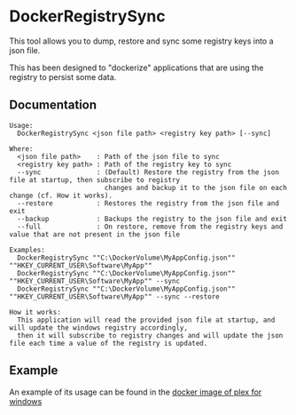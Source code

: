 # DockerRegistrySync

This tool allows you to dump, restore and sync some registry keys into a json file.

This has been designed to "dockerize" applications that are using the registry to persist some data.

## Documentation
```
Usage: 
  DockerRegistrySync <json file path> <registry key path> [--sync]

Where:
  <json file path>    : Path of the json file to sync
  <registry key path> : Path of the registry key to sync
  --sync              : (Default) Restore the registry from the json file at startup, then subscribe to registry
                        changes and backup it to the json file on each change (cf. How it works).
  --restore           : Restores the registry from the json file and exit
  --backup            : Backups the registry to the json file and exit
  --full              : On restore, remove from the registry keys and value that are not present in the json file

Examples:
  DockerRegistrySync ""C:\DockerVolume\MyAppConfig.json"" ""HKEY_CURRENT_USER\Software\MyApp""
  DockerRegistrySync ""C:\DockerVolume\MyAppConfig.json"" ""HKEY_CURRENT_USER\Software\MyApp"" --sync
  DockerRegistrySync ""C:\DockerVolume\MyAppConfig.json"" ""HKEY_CURRENT_USER\Software\MyApp"" --sync --restore

How it works:
  This application will read the provided json file at startup, and will update the windows registry accordingly,
  then it will subscribe to registry changes and will update the json file each time a value of the registry is updated.
```

## Example

An example of its usage can be found in the [docker image of plex for windows](https://github.com/dr1rrb/docker-plex-win/blob/master/PlexSetup/Run.cmd)
